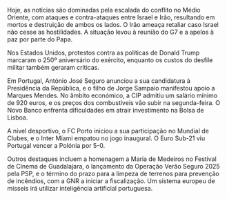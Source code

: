 Hoje, as notícias são dominadas pela escalada do conflito no Médio Oriente, com ataques e contra-ataques entre Israel e Irão, resultando em mortos e destruição de ambos os lados. O Irão ameaça retaliar caso Israel não cesse as hostilidades. A situação levou à reunião do G7 e a apelos à paz por parte do Papa.

Nos Estados Unidos, protestos contra as políticas de Donald Trump marcaram o 250º aniversário do exército, enquanto os custos do desfile militar também geraram críticas.

Em Portugal, António José Seguro anunciou a sua candidatura à Presidência da República, e o filho de Jorge Sampaio manifestou apoio a Marques Mendes. No âmbito económico, a CIP admitiu um salário mínimo de 920 euros, e os preços dos combustíveis vão subir na segunda-feira. O Novo Banco enfrenta dificuldades em atrair investimento na Bolsa de Lisboa.

A nível desportivo, o FC Porto iniciou a sua participação no Mundial de Clubes, e o Inter Miami empatou no jogo inaugural. O Euro Sub-21 viu Portugal vencer a Polónia por 5-0.

Outros destaques incluem a homenagem a Maria de Medeiros no Festival de Cinema de Guadalajara, o lançamento da Operação Verão Seguro 2025 pela PSP, e o término do prazo para a limpeza de terrenos para prevenção de incêndios, com a GNR a iniciar a fiscalização. Um sistema europeu de mísseis irá utilizar inteligência artificial portuguesa.